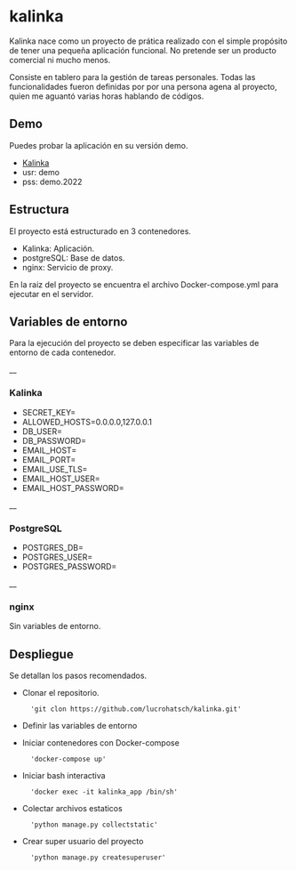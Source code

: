 # kalinka

Kalinka nace como un proyecto de prática realizado con el simple propósito de tener una pequeña aplicación funcional. No pretende ser un producto comercial ni mucho menos.

Consiste en tablero para la gestión de tareas personales. Todas las funcionalidades fueron definidas por por una persona agena al proyecto, quien me aguantó varias horas hablando de códigos.

## Demo

Puedes probar la aplicación en su versión demo.

- [Kalinka](http://kalinka.cultivoiot.com.ar:3900/)
- usr: demo
- pss: demo.2022

## Estructura

El proyecto está estructurado en 3 contenedores.

- Kalinka: Aplicación.
- postgreSQL: Base de datos.
- nginx: Servicio de proxy.

En la raiz del proyecto se encuentra el archivo Docker-compose.yml  para ejecutar en el servidor.


## Variables de entorno
Para la ejecución del proyecto se deben especificar las variables de entorno de cada contenedor.

__

### Kalinka
- SECRET_KEY=
- ALLOWED_HOSTS=0.0.0.0,127.0.0.1
- DB_USER=
- DB_PASSWORD=
- EMAIL_HOST=
- EMAIL_PORT=
- EMAIL_USE_TLS=
- EMAIL_HOST_USER=
- EMAIL_HOST_PASSWORD=

__
### PostgreSQL
- POSTGRES_DB=
- POSTGRES_USER=
- POSTGRES_PASSWORD=

__
### nginx
Sin variables de entorno.

## Despliegue

Se detallan los pasos recomendados.

- Clonar el repositorio.

        'git clon https://github.com/lucrohatsch/kalinka.git'
- Definir las variables de entorno
        
- Iniciar contenedores con Docker-compose

        'docker-compose up'
- Iniciar bash interactiva

        'docker exec -it kalinka_app /bin/sh'
- Colectar archivos estaticos

        'python manage.py collectstatic'
- Crear super usuario del proyecto

        'python manage.py createsuperuser'
